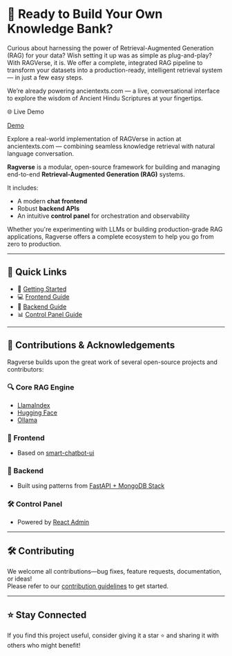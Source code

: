 
# 👋 Ready to Build Your Own Knowledge Bank?

Curious about harnessing the power of Retrieval-Augmented Generation (RAG) for your data? Wish setting it up was as simple as plug-and-play? With RAGVerse, it is. We offer a complete, integrated RAG pipeline to transform your datasets into a production-ready, intelligent retrieval system — in just a few easy steps.

We’re already powering ancientexts.com — a live, conversational interface to explore the wisdom of Ancient Hindu Scriptures at your fingertips.

🌐 Live Demo

[Demo](https://github.com/ragverse-labs/ragverse/blob/main/docs/ancientexts-demo.gif)

Explore a real-world implementation of RAGVerse in action at ancientexts.com — combining seamless knowledge retrieval with natural language conversation.

**Ragverse** is a modular, open-source framework for building and managing end-to-end **Retrieval-Augmented Generation (RAG)** systems.

It includes:
- A modern **chat frontend**
- Robust **backend APIs**
- An intuitive **control panel** for orchestration and observability

Whether you're experimenting with LLMs or building production-grade RAG applications, Ragverse offers a complete ecosystem to help you go from zero to production.

---

## 🚀 Quick Links

- 📄 [Getting Started](https://github.com/ragverse-labs/ragverse/blob/main/docs/getting-started.md)  
- 💻 [Frontend Guide](https://github.com/ragverse-labs/ragverse/blob/main/docs/frontend.md)  
- 🔧 [Backend Guide](https://github.com/ragverse-labs/ragverse/blob/main/docs/backend.md)  
- 📊 [Control Panel Guide](https://github.com/ragverse-labs/ragverse/blob/main/docs/control-panel.md)

---

## 🤝 Contributions & Acknowledgements

Ragverse builds upon the great work of several open-source projects and contributors:

### 🔍 Core RAG Engine
- [LlamaIndex](https://www.llamaindex.ai)  
- [Hugging Face](https://huggingface.co)  
- [Ollama](https://github.com/ollama/ollama)

### 💬 Frontend
- Based on [smart-chatbot-ui](https://github.com/dotneet/smart-chatbot-ui)

### 🧠 Backend
- Built using patterns from [FastAPI + MongoDB Stack](https://github.com/mongodb-labs/full-stack-fastapi-mongodb/blob/master/docs/getting-started.md)

### 🛠️ Control Panel
- Powered by [React Admin](https://github.com/marmelab/react-admin)

---

## 🛠️ Contributing

We welcome all contributions—bug fixes, feature requests, documentation, or ideas!  
Please refer to our [contribution guidelines](https://github.com/ragverse-labs/ragverse/blob/main/CONTRIBUTING.md) to get started.

---

## ⭐️ Stay Connected

If you find this project useful, consider giving it a star ⭐️ and sharing it with others who might benefit!

